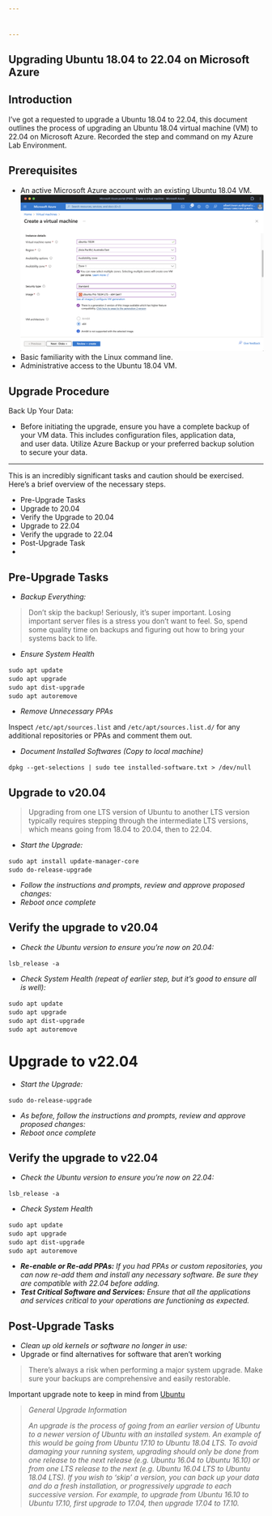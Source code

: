 ```yaml
---


---
```


<h2 id="upgrading-ubuntu-18.04-to-22.04-on-microsoft-azure">Upgrading Ubuntu 18.04 to 22.04 on Microsoft Azure</h2>
<h2 id="introduction">Introduction</h2>
<p>I’ve got a requested to upgrade a Ubuntu 18.04 to 22.04, this document outlines the process of upgrading an Ubuntu 18.04 virtual machine (VM) to 22.04 on Microsoft Azure. Recorded the step and command on my Azure Lab Environment.</p>
<h2 id="prerequisites">Prerequisites</h2>
<ul>
<li>An active Microsoft Azure account with an existing Ubuntu 18.04 VM.<br>
<img src="Upgrading-Ubuntu-18.04-to-22.04/Screenshot-1.png" alt="Screenshot-1"></li>
<li>Basic familiarity with the Linux command line.</li>
<li>Administrative access to the Ubuntu 18.04 VM.</li>
</ul>
<h2 id="upgrade-procedure">Upgrade Procedure</h2>
<p>Back Up Your Data:</p>
<ul>
<li>Before initiating the upgrade, ensure you have a complete backup of<br>
your VM data. This includes configuration files, application data,<br>
and user data. Utilize Azure Backup or your preferred backup solution<br>
to secure your data.</li>
</ul>
<hr>
<p>This is an incredibly significant tasks and caution should be exercised. Here’s a brief overview of the necessary steps.</p>
<ul>
<li>Pre-Upgrade Tasks</li>
<li>Upgrade to 20.04</li>
<li>Verify the Upgrade to 20.04</li>
<li>Upgrade to 22.04</li>
<li>Verify the upgrade to 22.04</li>
<li>Post-Upgrade Task</li>
<li></li>
</ul>
<h2 id="pre-upgrade-tasks">Pre-Upgrade Tasks</h2>
<ul>
<li><em>Backup Everything:</em></li>
</ul>
<blockquote>
<p>Don’t skip the backup! Seriously, it’s super important. Losing important server files is a stress you don’t want to feel. So, spend some quality time on backups and figuring out how to bring your systems back to life.</p>
</blockquote>
<ul>
<li><em>Ensure System Health</em></li>
</ul>
<p><code>sudo apt update</code><br>
<code>sudo apt upgrade</code><br>
<code>sudo apt dist-upgrade</code><br>
<code>sudo apt autoremove</code></p>
<ul>
<li><em>Remove Unnecessary PPAs</em></li>
</ul>
<p>Inspect <code>/etc/apt/sources.list</code> and <code>/etc/apt/sources.list.d/</code> for any additional repositories or PPAs and comment them out.</p>
<ul>
<li><em>Document Installed Softwares (Copy to local machine)</em></li>
</ul>
<p><code>dpkg --get-selections | sudo tee installed-software.txt &gt; /dev/null</code></p>
<h2 id="upgrade-to-v20.04">Upgrade to v20.04</h2>
<blockquote>
<p>Upgrading from one LTS version of Ubuntu to another LTS version typically requires stepping through the intermediate LTS versions, which means going from 18.04 to 20.04, then to 22.04.</p>
</blockquote>
<ul>
<li><em>Start the Upgrade:</em></li>
</ul>
<p><code>sudo apt install update-manager-core</code><br>
<code>sudo do-release-upgrade</code></p>
<ul>
<li><em>Follow the instructions and prompts, review and approve proposed changes:</em></li>
<li><em>Reboot once complete</em></li>
</ul>
<h2 id="verify-the-upgrade-to-v20.04">Verify the upgrade to v20.04</h2>
<ul>
<li><em>Check the Ubuntu version to ensure you’re now on 20.04:</em></li>
</ul>
<p><code>lsb_release -a</code></p>
<ul>
<li><em>Check System Health (repeat of earlier step, but it’s good to ensure all is well):</em></li>
</ul>
<p><code>sudo apt update</code><br>
<code>sudo apt upgrade</code><br>
<code>sudo apt dist-upgrade</code><br>
<code>sudo apt autoremove</code></p>
<h1 id="upgrade-to-v22.04">Upgrade to v22.04</h1>
<ul>
<li><em>Start the Upgrade:</em></li>
</ul>
<p><code>sudo do-release-upgrade</code></p>
<ul>
<li><em>As before, follow the instructions and prompts, review and approve proposed changes:</em></li>
<li><em>Reboot once complete</em></li>
</ul>
<h2 id="verify-the-upgrade-to-v22.04">Verify the upgrade to v22.04</h2>
<ul>
<li><em>Check the Ubuntu version to ensure you’re now on 22.04:</em></li>
</ul>
<p><code>lsb_release -a</code></p>
<ul>
<li><em>Check System Health</em></li>
</ul>
<p><code>sudo apt update</code><br>
<code>sudo apt upgrade</code><br>
<code>sudo apt dist-upgrade</code><br>
<code>sudo apt autoremove</code></p>
<ul>
<li><strong><em>Re-enable or Re-add PPAs:</em></strong> <em>If you had PPAs or custom repositories, you can now re-add them and install any necessary software. Be sure they are compatible with 22.04 before adding.</em></li>
<li><strong><em>Test Critical Software and Services:</em></strong> <em>Ensure that all the applications and services critical to your operations are functioning as expected.</em></li>
</ul>
<h2 id="post-upgrade-tasks">Post-Upgrade Tasks</h2>
<ul>
<li><em>Clean up old kernels or software no longer in use:</em></li>
<li>Upgrade or find alternatives for software that aren’t working</li>
</ul>
<blockquote>
<p>There’s always a risk when performing a major system upgrade. Make sure your backups are comprehensive and easily restorable.</p>
</blockquote>
<p>Important upgrade note to keep in mind from  <a href="https://help.ubuntu.com/community/UpgradeNotes">Ubuntu</a></p>
<blockquote>
<p><em>General Upgrade Information</em></p>
<p><em>An upgrade is the process of going from an earlier version of Ubuntu to a newer version of Ubuntu with an installed system. An example of this would be going from Ubuntu 17.10 to Ubuntu 18.04 LTS. To avoid damaging your running system, upgrading should only be done from one release to the next release (e.g. Ubuntu 16.04 to Ubuntu 16.10) or from one LTS release to the next (e.g. Ubuntu 16.04 LTS to Ubuntu 18.04 LTS). If you wish to ‘skip’ a version, you can back up your data and do a fresh installation, or progressively upgrade to each successive version. For example, to upgrade from Ubuntu 16.10 to Ubuntu 17.10, first upgrade to 17.04, then upgrade 17.04 to 17.10.</em></p>
</blockquote>


